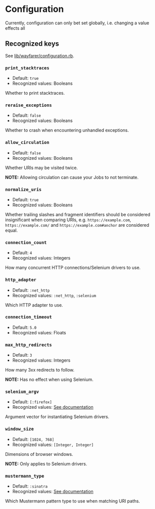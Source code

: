 # Configuration
Currently, configuration can only bet set globally, i.e. changing a value effects all 

## Recognized keys
See [lib/wayfarer/configuration.rb]().

### `print_stacktraces`
* Default: `true`
* Recognized values: Booleans

Whether to print stacktraces.

### `reraise_exceptions`
* Default: `false`
* Recognized values: Booleans

Whether to crash when encountering unhandled exceptions.

### `allow_circulation`
* Default: `false`
* Recognized values: Booleans

Whether URIs may be visited twice.

__NOTE:__ Allowing circulation can cause your Jobs to not terminate.

### `normalize_uris`
* Default: `true`
* Recognized values: Booleans

Whether trailing slashes and fragment identifiers should be considered insignificant when comparing URIs, e.g. `https://example.com`, `https://example.com/` and `https://example.com#anchor` are considered equal.

### `connection_count`
* Default: `4`
* Recognized values: Integers

How many concurrent HTTP connections/Selenium drivers to use.

### `http_adapter`
* Default: `:net_http`
* Recognized values: `:net_http`, `:selenium`

Which HTTP adapter to use.

### `connection_timeout`
* Default: `5.0`
* Recognized values: Floats

### `max_http_redirects`
* Default: `3`
* Recognized values: Integers

How many 3xx redirects to follow.

__NOTE:__ Has no effect when using Selenium.

### `selenium_argv`
* Default: `[:firefox]`
* Recognized values: [See documentation]()

Argument vector for instantiating Selenium drivers.

### `window_size`
* Default: `[1024, 768]`
* Recognized values: `[Integer, Integer]`

Dimensions of browser windows.

__NOTE:__ Only applies to Selenium drivers.

### `mustermann_type`
* Default: `:sinatra`
* Recognized values: [See documentation]()

Which Mustermann pattern type to use when matching URI paths.